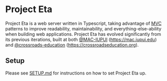 # Project Eta

Project Eta is a web server written in Typescript, taking advantage of
[MVC](https://en.wikipedia.org/wiki/Model-view-controller) patterns
to improve readability, maintainability, and everything-else-ability when building
web applications. Project Eta has evolved significantly from its previous iterations,
built at both [@MAC-IUPUI](https://github.com/MAC-IUPUI) (https://mac.iupui.edu) and
[@crossroads-education](https://github.com/crossroads-education) (https://crossroadseducation.org).

## Setup

Please see [SETUP.md](https://github.com/crossroads-education/eta/blob/master/docs/SETUP.md)
for instructions on how to set Project Eta up.
